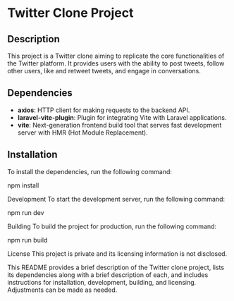# Twitter Clone Project

## Description
This project is a Twitter clone aiming to replicate the core functionalities of the Twitter platform. It provides users with the ability to post tweets, follow other users, like and retweet tweets, and engage in conversations.

## Dependencies
- **axios**: HTTP client for making requests to the backend API.
- **laravel-vite-plugin**: Plugin for integrating Vite with Laravel applications.
- **vite**: Next-generation frontend build tool that serves fast development server with HMR (Hot Module Replacement).

## Installation
To install the dependencies, run the following command:

npm install

Development
To start the development server, run the following command:

npm run dev

Building
To build the project for production, run the following command:

npm run build

License
This project is private and its licensing information is not disclosed.

This README provides a brief description of the Twitter clone project, lists its dependencies along with a brief description of each, and includes instructions for installation, development, building, and licensing. Adjustments can be made as needed.
